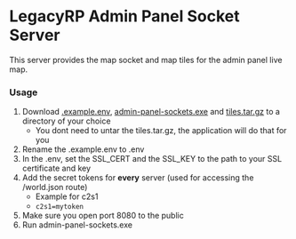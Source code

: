 # LegacyRP Admin Panel Socket Server

This server provides the map socket and map tiles for the admin panel live map.

### Usage

1. Download [.example.env](.example.env), [admin-panel-sockets.exe](admin-panel-sockets.exe) and [tiles.tar.gz](tiles.tar.gz) to a directory of your choice
    - You dont need to untar the tiles.tar.gz, the application will do that for you
2. Rename the .example.env to .env
3. In the .env, set the SSL_CERT and the SSL_KEY to the path to your SSL certificate and key
4. Add the secret tokens for **every** server (used for accessing the /world.json route)
    - Example for c2s1
    - `c2s1=mytoken`
5. Make sure you open port 8080 to the public
6. Run admin-panel-sockets.exe
